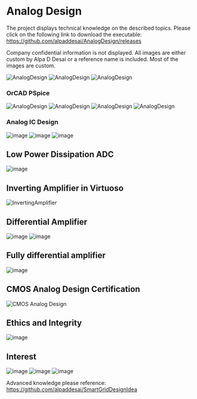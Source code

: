 # Analog Design

The project displays technical knowledge on the described topics. Please click on the following link to download the executable:
https://github.com/alpaddesai/AnalogDesign/releases

Company confidential information is not displayed. All images are either custom by Alpa D Desai or a reference name is included.  Most of the images are custom. 

![AnalogDesign](MainWindowImage.png)
![AnalogDesign](SmallSignalModelImage.png)
![AnalogDesign](CMOSImage.png)

### OrCAD PSpice
![AnalogDesign](AnalogCircuitsImage.png)
![AnalogDesign](OperationalAmplifiersImage.png)
![AnalogDesign](DigitalTimingCharacteristics.png)
![AnalogDesign](image16.png)

### Analog IC Design
![image](AnalogICDesignI.jpg)
![image](AnalogICDesign_amplifier.jpg)
![image](Optocoupler1.jpg)

## Low Power Dissipation ADC
![image](LowPowerDissipationADCDesign.jpg)

## Inverting Amplifier in Virtuoso
![InvertingAmplifier](inverting_amplifier.png)

## Differential Amplifier
![image](DifferentialAmplifier.jpg)
![image](TextbookProblem.jpg)
## Fully differential amplifier
![image](DiffAmp.jpg)

## CMOS Analog Design Certification
![CMOS Analog Design](CMOSAnalogDesign.jpg)

## Ethics and Integrity
![image](EthicsandExcellence.png)

## Interest
![image](image_1.png)
![image](image1.jpg)
![image](image2.jpg)

Advanced knowledge please reference: https://github.com/alpaddesai/SmartGridDesignIdea
